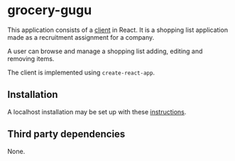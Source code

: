 # grocery-gugu

This application consists of a [client](/client/) in React. It is a shopping list application made as a recruitment assignment for a company.

A user can browse and manage a shopping list adding, editing and removing items.

The client is implemented using `create-react-app`.

## Installation

A localhost installation may be set up with these [instructions](/docs/install-instructions.md).

## Third party dependencies

None.
